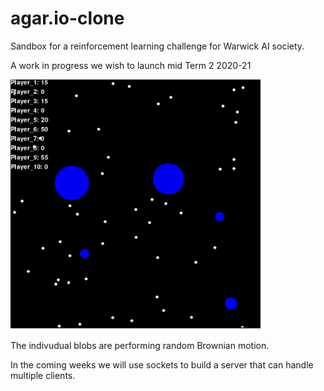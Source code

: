 # agar.io-clone
Sandbox for a reinforcement learning challenge for Warwick AI society.

A work in progress we wish to launch mid Term 2 2020-21

<img src="https://github.com/SanjifShan/agar.io-clone/blob/main/agar.io_gif.gif" width="400" height="400"/>

The indivudual blobs are performing random Brownian motion. 

In the coming weeks we will use sockets to build a server that can handle multiple clients.
